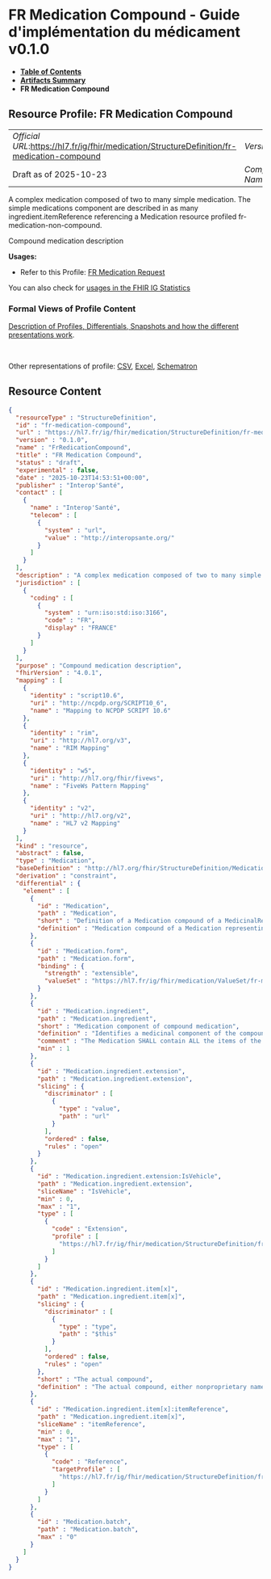 # FR Medication Compound - Guide d'implémentation du médicament v0.1.0

* [**Table of Contents**](toc.md)
* [**Artifacts Summary**](artifacts.md)
* **FR Medication Compound**

## Resource Profile: FR Medication Compound 

| | |
| :--- | :--- |
| *Official URL*:https://hl7.fr/ig/fhir/medication/StructureDefinition/fr-medication-compound | *Version*:0.1.0 |
| Draft as of 2025-10-23 | *Computable Name*:FrRedicationCompound |

 
A complex medication composed of two to many simple medication. The simple medications component are described in as many ingredient.itemReference referencing a Medication resource profiled fr-medication-non-compound. 

 
Compound medication description 

**Usages:**

* Refer to this Profile: [FR Medication Request](StructureDefinition-fr-medicationrequest.md)

You can also check for [usages in the FHIR IG Statistics](https://packages2.fhir.org/xig/hl7.fhir.fr.medication|current/StructureDefinition/fr-medication-compound)

### Formal Views of Profile Content

 [Description of Profiles, Differentials, Snapshots and how the different presentations work](http://build.fhir.org/ig/FHIR/ig-guidance/readingIgs.html#structure-definitions). 

 

Other representations of profile: [CSV](StructureDefinition-fr-medication-compound.csv), [Excel](StructureDefinition-fr-medication-compound.xlsx), [Schematron](StructureDefinition-fr-medication-compound.sch) 



## Resource Content

```json
{
  "resourceType" : "StructureDefinition",
  "id" : "fr-medication-compound",
  "url" : "https://hl7.fr/ig/fhir/medication/StructureDefinition/fr-medication-compound",
  "version" : "0.1.0",
  "name" : "FrRedicationCompound",
  "title" : "FR Medication Compound",
  "status" : "draft",
  "experimental" : false,
  "date" : "2025-10-23T14:53:51+00:00",
  "publisher" : "Interop'Santé",
  "contact" : [
    {
      "name" : "Interop'Santé",
      "telecom" : [
        {
          "system" : "url",
          "value" : "http://interopsante.org/"
        }
      ]
    }
  ],
  "description" : "A complex medication composed of two to many simple medication. The simple medications component are described in as many ingredient.itemReference referencing a Medication resource profiled fr-medication-non-compound.",
  "jurisdiction" : [
    {
      "coding" : [
        {
          "system" : "urn:iso:std:iso:3166",
          "code" : "FR",
          "display" : "FRANCE"
        }
      ]
    }
  ],
  "purpose" : "Compound medication description",
  "fhirVersion" : "4.0.1",
  "mapping" : [
    {
      "identity" : "script10.6",
      "uri" : "http://ncpdp.org/SCRIPT10_6",
      "name" : "Mapping to NCPDP SCRIPT 10.6"
    },
    {
      "identity" : "rim",
      "uri" : "http://hl7.org/v3",
      "name" : "RIM Mapping"
    },
    {
      "identity" : "w5",
      "uri" : "http://hl7.org/fhir/fivews",
      "name" : "FiveWs Pattern Mapping"
    },
    {
      "identity" : "v2",
      "uri" : "http://hl7.org/v2",
      "name" : "HL7 v2 Mapping"
    }
  ],
  "kind" : "resource",
  "abstract" : false,
  "type" : "Medication",
  "baseDefinition" : "http://hl7.org/fhir/StructureDefinition/Medication",
  "derivation" : "constraint",
  "differential" : {
    "element" : [
      {
        "id" : "Medication",
        "path" : "Medication",
        "short" : "Definition of a Medication compound of a MedicinalRequest, Dispense or Usage",
        "definition" : "Medication compound of a Medication representing the composition of a MedicationRequest, a MedicationDispense or a MedicationUsage (pka MedicationStatement). For instance, Glucose 5% 1L part of an infusion made of 3 compounds, Glucose 5% 1L + Sodium chloride 3g + Potassium chloride 2g."
      },
      {
        "id" : "Medication.form",
        "path" : "Medication.form",
        "binding" : {
          "strength" : "extensible",
          "valueSet" : "https://hl7.fr/ig/fhir/medication/ValueSet/fr-mp-dose-form"
        }
      },
      {
        "id" : "Medication.ingredient",
        "path" : "Medication.ingredient",
        "short" : "Medication component of compound medication",
        "definition" : "Identifies a medicinal component of the compound medicinal product",
        "comment" : "The Medication SHALL contain ALL the items of the item element list AND ONLY the items of the item element list.",
        "min" : 1
      },
      {
        "id" : "Medication.ingredient.extension",
        "path" : "Medication.ingredient.extension",
        "slicing" : {
          "discriminator" : [
            {
              "type" : "value",
              "path" : "url"
            }
          ],
          "ordered" : false,
          "rules" : "open"
        }
      },
      {
        "id" : "Medication.ingredient.extension:IsVehicle",
        "path" : "Medication.ingredient.extension",
        "sliceName" : "IsVehicle",
        "min" : 0,
        "max" : "1",
        "type" : [
          {
            "code" : "Extension",
            "profile" : [
              "https://hl7.fr/ig/fhir/medication/StructureDefinition/fr-is-vehicle"
            ]
          }
        ]
      },
      {
        "id" : "Medication.ingredient.item[x]",
        "path" : "Medication.ingredient.item[x]",
        "slicing" : {
          "discriminator" : [
            {
              "type" : "type",
              "path" : "$this"
            }
          ],
          "ordered" : false,
          "rules" : "open"
        },
        "short" : "The actual compound",
        "definition" : "The actual compound, either nonproprietary named medication or branded named medication identified by a UCD code."
      },
      {
        "id" : "Medication.ingredient.item[x]:itemReference",
        "path" : "Medication.ingredient.item[x]",
        "sliceName" : "itemReference",
        "min" : 0,
        "max" : "1",
        "type" : [
          {
            "code" : "Reference",
            "targetProfile" : [
              "https://hl7.fr/ig/fhir/medication/StructureDefinition/fr-medication-noncompound"
            ]
          }
        ]
      },
      {
        "id" : "Medication.batch",
        "path" : "Medication.batch",
        "max" : "0"
      }
    ]
  }
}

```
